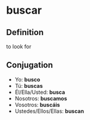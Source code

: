 # buscar

## Definition
to look for

## Conjugation

- Yo: **busco**
- Tú: **buscas**
- Él/Ella/Usted: **busca**
- Nosotros: **buscamos**
- Vosotros: **buscáis**
- Ustedes/Ellos/Ellas: **buscan**